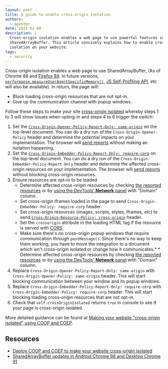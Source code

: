 ```yaml
---
layout: post
title: A guide to enable cross-origin isolation
authors:
  - agektmr
date: 2021-02-08
description: |
  Cross-origin isolation enables a web page to use powerful features such as
  SharedArrayBuffer. This article concisely explains how to enable cross-origin
  isolation on your website.
tags:
  - security
---
```


Cross-origin isolation enables a web page to use SharedArrayBuffer, (As of
Chrome 88 and [Firefox
89](https://hacks.mozilla.org/2020/07/safely-reviving-shared-memory/). In future
versions,
[`performance.measureUserAgentSpecificMemory()`](/monitor-total-page-memory-usage/),
[JS Self-Profiling API](https://wicg.github.io/js-self-profiling/), etc will
also be available). In return, the page will:

* Block loading cross-origin resources that are not opt-in.
* Give up the communication channel with popup windows.

Follow these steps to make your site [cross-origin
isolated](/coop-coep/) whereby steps 1 to 3 will show issues when
opting-in and steps 4 to 6 trigger the switch:

1. Set the [`Cross-Origin-Opener-Policy-Report-Only:
    same-origin`](/coop-coep/#1.-set-the-cross-origin-opener-policy:-same-origin-header-on-the-top-level-document)
    on the top-level document. You can do a dry run of the
    `Cross-Origin-Opener-Policy` header and determine the potential impacts on
    your implementation. The browser will [send
    reports](/coop-coep/#observe-issues-using-the-reporting-api)
    without making an isolation happening.
2. Set the [`Cross-Origin-Embedder-Policy-Report-Only:
    require-corp`](/coop-coep/#3.-use-the-coep-report-only-http-header-to-assess-embedded-resources)
    on the top-level document. You can do a dry run of the
    `Cross-Origin-Embedder-Policy-Report-Only` header and determine the affected
    cross-origin resources on your implementation. The browser will [send
    reports](/coop-coep/#observe-issues-using-the-reporting-api)
    without blocking cross-origin resources.
3. Ensure resources are opt-in to be loaded
    * Determine affected cross-origin resources by checking [the reported
      resources](/coop-coep/#observe-issues-using-the-reporting-api)
      or by [using the DevTools' **Network**
      panel](https://developers.google.com/web/tools/chrome-devtools/network#information)
      with "Domain" column.
    * Set cross-origin iframes loaded in the page to send
      `Cross-Origin-Embedder-Policy: require-corp` header.
    * Set cross-origin resources (images, scripts, styles, iframes, etc) to send
      [`Cross-Origin-Resource-Policy: cross-origin`](https://resourcepolicy.fyi)
      header.
    * Set the `crossorigin` attribute in the loading HTML tag if the resource is
      served with [CORS](/cross-origin-resource-sharing/).
    * Make sure there's no cross-origin popup windows that require communication
      through `postMessage()`. Since there's no way to keep them working, you
      have to move the integration to a document which isn't cross-origin
      isolated or change how it communicates.* * Determine affected cross-origin
      resources by checking [the reported
      resources](/coop-coep/#observe-issues-using-the-reporting-api)
      or by [using the DevTools' **Network**
      panel](https://developers.google.com/web/tools/chrome-devtools/network#information)
      with "Domain" column.
4. Replace `Cross-Origin-Opener-Policy-Report-Only: same-origin` with
   `Cross-Origin-Opener-Policy: same-origin` header. This will start blocking
   communication between your window and its popup windows.
5. Replace `Cross-Origin-Embedder-Policy-Report-Only: require-corp` with
   `Cross-Origin-Embedder-Policy: require-corp` header. This will start blocking
   loading cross-origin resources that are not opt-in.
6. Check that `self.crossOriginIsolated` returns `true` in console to see if
   your page is cross-origin isolated.

More detailed guidance can be found at [Making your website "cross-origin
isolated" using COOP and COEP](/coop-coep).

## Resources

* [Deploy COOP and COEP to make your website cross-origin
  isolated](https://web.dev/coop-coep/#1.-set-the-cross-origin-opener-policy:-same-origin-header-on-the-top-level-document)
* [SharedArrayBuffer updates in Android Chrome 88 and Desktop Chrome
  91](https://developer.chrome.com/blog/enabling-shared-array-buffer/)

